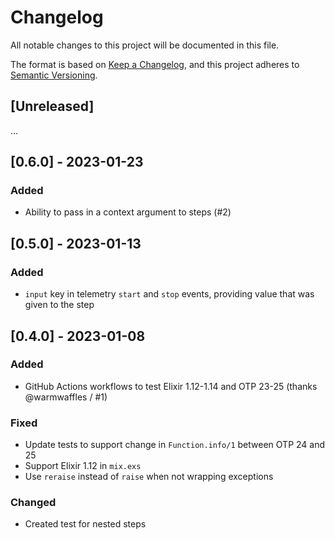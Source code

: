 # Changelog

All notable changes to this project will be documented in this file.

The format is based on [Keep a Changelog](https://keepachangelog.com/en/1.0.0/),
and this project adheres to [Semantic Versioning](https://semver.org/spec/v2.0.0.html).

## [Unreleased]

...

## [0.6.0] - 2023-01-23

### Added

- Ability to pass in a context argument to steps (#2)

## [0.5.0] - 2023-01-13

### Added

- `input` key in telemetry `start` and `stop` events, providing value that was given to the step

## [0.4.0] - 2023-01-08

### Added

- GitHub Actions workflows to test Elixir 1.12-1.14 and OTP 23-25 (thanks @warmwaffles / #1)

### Fixed

- Update tests to support change in `Function.info/1` between OTP 24 and 25
- Support Elixir 1.12 in `mix.exs`
- Use `reraise` instead of `raise` when not wrapping exceptions

### Changed

- Created test for nested steps

